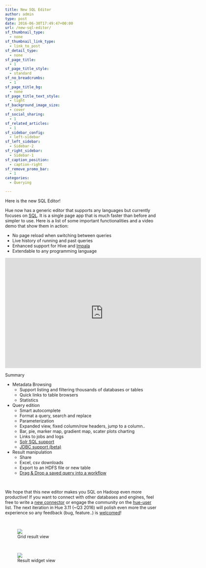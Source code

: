 ```yaml
---
title: New SQL Editor
author: admin
type: post
date: 2016-06-30T17:49:47+00:00
url: /new-sql-editor/
sf_thumbnail_type:
  - none
sf_thumbnail_link_type:
  - link_to_post
sf_detail_type:
  - none
sf_page_title:
  - 1
sf_page_title_style:
  - standard
sf_no_breadcrumbs:
  - 1
sf_page_title_bg:
  - none
sf_page_title_text_style:
  - light
sf_background_image_size:
  - cover
sf_social_sharing:
  - 1
sf_related_articles:
  - 1
sf_sidebar_config:
  - left-sidebar
sf_left_sidebar:
  - Sidebar-2
sf_right_sidebar:
  - Sidebar-1
sf_caption_position:
  - caption-right
sf_remove_promo_bar:
  - 1
categories:
  - Querying

---
```

Here is the new SQL Editor!

Hue now has a generic editor that supports any languages but currently focuses on [SQL][1]. It is a single page app that is much faster than before and simpler to use. Here is a list of some important functionalities and a video demo that show them in action:

  * No page reload when switching between queries
  * Live history of running and past queries
  * Enhanced support for Hive and [Impala][2]
  * Extendable to any programming language

<iframe src="https://player.vimeo.com/video/172916751?dnt=1&app_id=122963" width="640" height="360" frameborder="0" title="Hadoop tutorial - The new SQL editor in Hue" allow="autoplay; fullscreen" allowfullscreen></iframe>

Summary

  * Metadata Browsing
      * Support listing and filtering thousands of databases or tables
      * Quick links to table browsers
      * Statistics
  * Query edition
      * Smart autocomplete
      * Format a query, search and replace
      * Parameterization
      * Expanded view, fixed column/row headers, jump to a column..
      * Bar, pie, marker map, gradient map, scater plots charting
      * Links to jobs and logs
      * [Solr SQL support][3]
      * [JDBC support (beta)][4]
  * Result manipulation
      * Share
      * Excel, csv downloads
      * Export to an HDFS file or new table
      * [Drag & Drop a saved query into a workflow][5]

&nbsp;

We hope that this new editor makes you SQL on Hadoop even more productive! If you want to connect with other databases and engines, feel free to write a [new connector][6] or engage the community on the [hue-user][7] list. The next iteration in Hue 3.11 (~Q3 2016) will polish even more the user experience so any feedback (bug, feature..) is [welcomed][8]!

&nbsp;

<figure><a href="https://cdn.gethue.com/uploads/2016/06/editor-grid-1024x524.png"><img src="https://cdn.gethue.com/uploads/2016/06/editor-grid-1024x524.png" /></a><figcaption>Grid result view</figcaption></figure>

&nbsp;

<figure><a href="https://cdn.gethue.com/uploads/2016/06/editor-map-1024x479.png"><img src="https://cdn.gethue.com/uploads/2016/06/editor-map-1024x479.png" /></a><figcaption>Result widget view</figcaption></figure>

 [1]: https://gethue.com/category/sql/
 [2]: http://impala.io
 [3]: https://gethue.com/sql-editor-for-solr-sql/
 [4]: https://gethue.com/custom-sql-query-editors/
 [5]: https://gethue.com/drag-drop-saved-hive-queries-into-your-workflows/
 [6]: https://github.com/cloudera/hue/tree/master/desktop/libs/notebook/src/notebook/connectors
 [7]: http://groups.google.com/a/cloudera.org/group/hue-user
 [8]: https://twitter.com/gethue
 [9]: https://cdn.gethue.com/uploads/2016/06/editor-grid.png
 [10]: https://cdn.gethue.com/uploads/2016/06/editor-map.png
